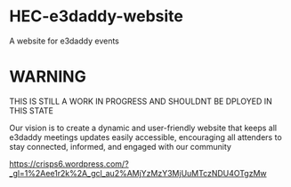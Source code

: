 # HEC-e3daddy-website
A website for e3daddy events

# WARNING
THIS IS STILL A WORK IN PROGRESS AND SHOULDNT BE DPLOYED IN THIS STATE

Our vision is to create a dynamic and user-friendly website that keeps all e3daddy meetings updates easily accessible, encouraging all attenders to stay connected, informed, and engaged with our community

https://crisps6.wordpress.com/?_gl=1%2Aee1r2k%2A_gcl_au2%AMjYzMzY3MjUuMTczNDU4OTgzMw
